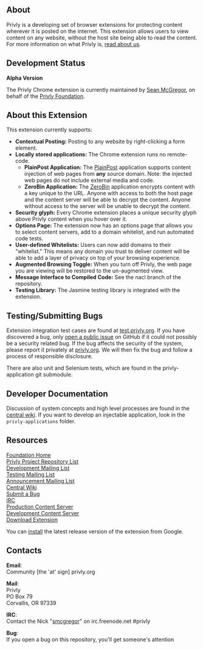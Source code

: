 ## About ##

Privly is a developing set of browser extensions for protecting content wherever it is posted on the internet. This extension allows users to view content on any website, without the host site being able to read the content. For more information on what Privly is, [read about us](https://priv.ly/pages/about).

## Development Status ##

**Alpha Version**

The Privly Chrome extension is currently maintained by [Sean McGregor](https://github.com/smcgregor), on behalf of the [Privly Foundation](http://www.privly.org).

## About this Extension ##

This extension currently supports:

* **Contextual Posting:** Posting to any website by right-clicking a form element.
* **Locally stored applications:** The Chrome extension runs no remote-code.
  * **PlainPost Application:** The [PlainPost][PlainPost] application supports content injection of web pages from **any** source domain. Note: the injected web pages do not include external media and code.
  * **ZeroBin Application:** The [ZeroBin][ZeroBin] application encrypts content with a key unique to the URL. Anyone with access to both the host page and the content server will be able to decrypt the content. Anyone without access to the server will be unable to decrypt the content.
* **Security glyph:** Every Chrome extension places a unique security glyph above Privly content when you hover over it.
* **Options Page:** The extension now has an options page that allows you to select content servers, add to a domain whitelist, and run automated code tests. 
* **User-defined Whitelists:** Users can now add domains to their "whitelist." This means any domain you trust to deliver content will be able to add a layer of privacy on top of your browsing experience.
* **Augmented Browsing Toggle:** When you turn off Privly, the web page you are viewing will be restored to the un-augmented view.
* **Message Interface to Compiled Code:** See the nacl branch of the repository.
* **Testing Library:** The Jasmine testing library is integrated with the extension.

## Testing/Submitting Bugs ##

Extension integration test cases are found at [test.privly.org](http://test.privly.org). If you have discovered a bug, only [open a public issue](https://github.com/privly/privly-chrome/issues/new) on GitHub if it could not possibly be a security related bug. If the bug affects the security of the system, please report it privately at [privly.org](http://www.privly.org/content/bug-report). We will then fix the bug and follow a process of responsible disclosure.

There are also unit and Selenium tests, which are found in the privly-application git submodule.

## Developer Documentation ##

Discussion of system concepts and high level processes are found in the [central wiki](https://github.com/privly/privly-organization/wiki). If you want to develop an injectable application, look in the `privly-applications` folder.

## Resources ##

[Foundation Home](http://www.privly.org)  
[Privly Project Repository List](https://github.com/privly)  
[Development Mailing List](http://groups.google.com/group/privly)  
[Testing Mailing List](http://groups.google.com/group/privly-test)  
[Announcement Mailing List](http://groups.google.com/group/privly-announce)  
[Central Wiki](https://github.com/privly/privly-organization/wiki)  
[Submit a Bug](http://www.privly.org/content/bug-report)  
[IRC](http://www.privly.org/content/irc)  
[Production Content Server](https://privlyalpha.org)  
[Development Content Server](https://dev.privly.org)  
[Download Extension](https://priv.ly/pages/download)

You can [install](https://chrome.google.com/webstore/detail/privly-content-extension/pkokikcdapfpkkkjpdaamjanniaempol) the latest release version of the extension from Google.

## Contacts ##

**Email**:  
Community [the 'at' sign] privly.org  

**Mail**:  
Privly  
PO Box 79  
Corvallis, OR 97339 
 
**IRC**:  
Contact the Nick "[smcgregor](https://github.com/smcgregor)" on irc.freenode.net #privly

**Bug**:  
If you open a bug on this repository, you'll get someone's attention

[ZeroBin]: https://github.com/privly/privly-organization/wiki/ZeroBin "ZeroBins"
[PlainPost]: https://github.com/privly/privly-organization/wiki/Posts "Plain Posts"
